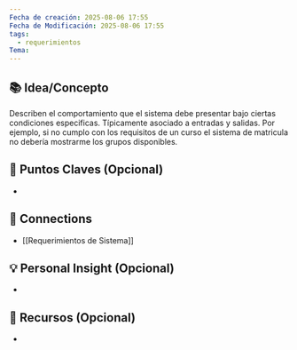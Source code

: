 ```yaml
---
Fecha de creación: 2025-08-06 17:55
Fecha de Modificación: 2025-08-06 17:55
tags:
  - requerimientos
Tema:
---
```



## 📚 Idea/Concepto 
Describen el comportamiento que el sistema debe presentar bajo ciertas condiciones especificas. Típicamente asociado a entradas y salidas. Por ejemplo, si no cumplo con los requisitos de un curso el sistema de matricula no debería mostrarme los grupos disponibles.

## 📌 Puntos Claves (Opcional)
- 

## 🔗 Connections
- [[Requerimientos de Sistema]] 
## 💡 Personal Insight (Opcional)
- 
## 🧾 Recursos (Opcional)
- 